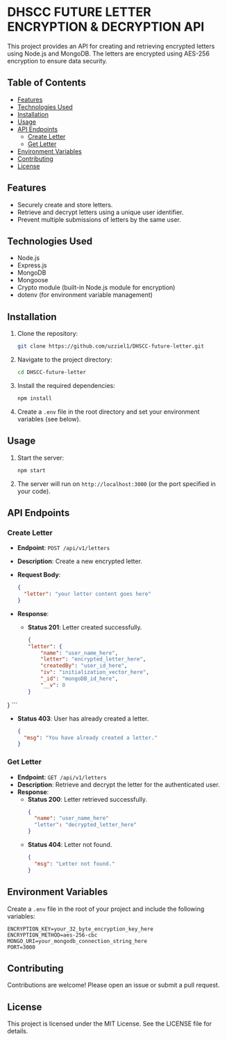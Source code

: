 
# DHSCC FUTURE LETTER ENCRYPTION & DECRYPTION API

This project provides an API for creating and retrieving encrypted letters using Node.js and MongoDB. The letters are encrypted using AES-256 encryption to ensure data security.

## Table of Contents

- [Features](#features)
- [Technologies Used](#technologies-used)
- [Installation](#installation)
- [Usage](#usage)
- [API Endpoints](#api-endpoints)
  - [Create Letter](#create-letter)
  - [Get Letter](#get-letter)
- [Environment Variables](#environment-variables)
- [Contributing](#contributing)
- [License](#license)

## Features

- Securely create and store letters.
- Retrieve and decrypt letters using a unique user identifier.
- Prevent multiple submissions of letters by the same user.

## Technologies Used

- Node.js
- Express.js
- MongoDB
- Mongoose
- Crypto module (built-in Node.js module for encryption)
- dotenv (for environment variable management)

## Installation

1. Clone the repository:

   ```bash
   git clone https://github.com/uzziel1/DHSCC-future-letter.git
   ```

2. Navigate to the project directory:

   ```bash
   cd DHSCC-future-letter
   ```

3. Install the required dependencies:

   ```bash
   npm install
   ```

4. Create a `.env` file in the root directory and set your environment variables (see below).

## Usage

1. Start the server:

   ```bash
   npm start
   ```

2. The server will run on `http://localhost:3000` (or the port specified in your code).

## API Endpoints

### Create Letter

- **Endpoint**: `POST /api/v1/letters`
- **Description**: Create a new encrypted letter.
- **Request Body**:
  ```json
  {
    "letter": "your letter content goes here"
  }
  ```

- **Response**:
  - **Status 201**: Letter created successfully.
    ```json
    {
    "letter": {
        "name": "user_name_here",
        "letter": "encrypted_letter_here",
        "createdBy": "user_id_here",
        "iv": "initialization_vector_here",
        "_id": "mongoDB_id_here",
        "__v": 0
    }
}
    ```
  - **Status 403**: User has already created a letter.
    ```json
    {
      "msg": "You have already created a letter."
    }
    ```

### Get Letter

- **Endpoint**: `GET /api/v1/letters`
- **Description**: Retrieve and decrypt the letter for the authenticated user.
- **Response**:
  - **Status 200**: Letter retrieved successfully.
    ```json
    {
      "name": "user_name_here"
      "letter": "decrypted_letter_here"
    }
    ```
  - **Status 404**: Letter not found.
    ```json
    {
      "msg": "Letter not found."
    }
    ```

## Environment Variables

Create a `.env` file in the root of your project and include the following variables:

```
ENCRYPTION_KEY=your_32_byte_encryption_key_here
ENCRYPTION_METHOD=aes-256-cbc
MONGO_URI=your_mongodb_connection_string_here
PORT=3000
```

## Contributing

Contributions are welcome! Please open an issue or submit a pull request.

## License

This project is licensed under the MIT License. See the LICENSE file for details.
